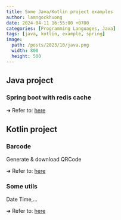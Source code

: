 ```yaml
---
title: Some Java/Kotlin project examples
author: lamngockhuong
date: 2024-04-11 16:55:00 +0700
categories: [Programming Languages, Java]
tags: [java, kotlin, example, spring]
image:
  path: /posts/2023/10/java.png
  width: 800
  height: 500
---
```

## Java project

### Spring boot with redis cache

➜ Refer to: [here](https://github.com/lamngockhuong/java-examples/tree/main/spring-boot-redis-cache)

## Kotlin project

### Barcode

Generate & download QRCode

➜ Refer to: [here](https://github.com/lamngockhuong/kotlin-examples/tree/main/barcode)

### Some utils

Date Time,...

➜ Refer to: [here](https://github.com/lamngockhuong/kotlin-examples/tree/main/some-utils)
